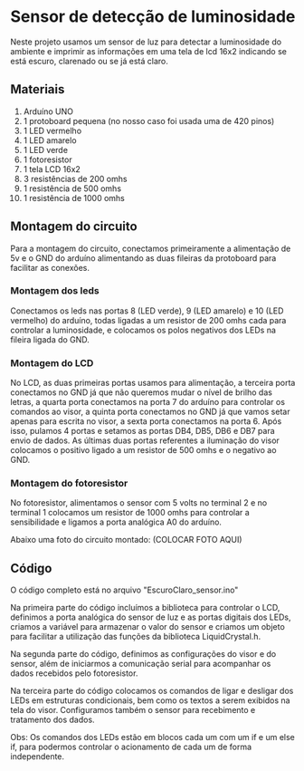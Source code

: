# Sensor de detecção de luminosidade

Neste projeto usamos um sensor de luz para detectar a luminosidade do ambiente e imprimir as informações em uma tela de lcd 16x2 indicando se está escuro, clarenado ou se já está claro.

## Materiais
1. Arduíno UNO
2. 1 protoboard pequena (no nosso caso foi usada uma de 420 pinos)
3. 1 LED vermelho
4. 1 LED amarelo
5. 1 LED verde
6. 1 fotoresistor
7. 1 tela LCD 16x2
8. 3 resistências de 200 omhs
9. 1 resistência de 500 omhs
10. 1 resistência de 1000 omhs

## Montagem do circuito
Para a montagem do circuito, conectamos primeiramente a alimentação de 5v e o GND do arduíno alimentando as duas fileiras da protoboard para facilitar as conexões. 

### Montagem dos leds
Conectamos os leds nas portas 8 (LED verde), 9 (LED amarelo) e 10 (LED vermelho) do arduíno, todas ligadas a um resistor de 200 omhs cada para controlar a luminosidade, e colocamos os polos negativos dos LEDs na fileira ligada do GND.

### Montagem do LCD
No LCD, as duas primeiras portas usamos para alimentação, a terceira porta conectamos no GND já que não queremos mudar o nível de brilho das letras, a quarta porta conectamos na porta 7 do arduíno para controlar os comandos ao visor, a quinta porta conectamos no GND já que vamos setar apenas para escrita no visor, a sexta porta conectamos na porta 6. Após isso, pulamos 4 portas e setamos as portas DB4, DB5, DB6 e DB7 para envio de dados. As últimas duas portas referentes a iluminação do visor colocamos o positivo ligado a um resistor de 500 omhs e o negativo ao GND.

### Montagem do fotoresistor
No fotoresistor, alimentamos o sensor com 5 volts no terminal 2 e no terminal 1 colocamos um resistor de 1000 omhs para controlar a sensibilidade e ligamos a porta analógica A0 do arduíno.

Abaixo uma foto do circuito montado:
(COLOCAR FOTO AQUI)

## Código
O código completo está no arquivo "EscuroClaro_sensor.ino"

Na primeira parte do código incluímos a biblioteca para controlar o LCD, definimos a porta analógica do sensor de luz e as portas digitais dos LEDs, criamos a variável para armazenar o valor do sensor e criamos um objeto para facilitar a utilização das funções da biblioteca LiquidCrystal.h.

Na segunda parte do código, definimos as configurações do visor e do sensor, além de iniciarmos a comunicação serial para acompanhar os dados recebidos pelo fotoresistor.

Na terceira parte do código colocamos os comandos de ligar e desligar dos LEDs em estruturas condicionais, bem como os textos a serem exibidos na tela do visor. Configuramos também o sensor para recebimento e tratamento dos dados.

Obs: Os comandos dos LEDs estão em blocos cada um com um if e um else if, para podermos controlar o acionamento de cada um de forma independente.